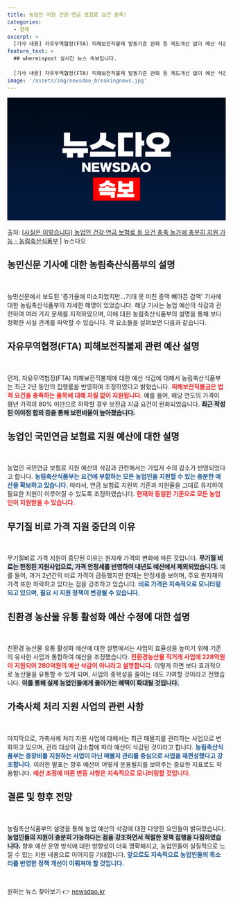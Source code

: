 ```yaml
---
title: 농업인 지원 건강·연금 보험료 요건 충족!
categories:
  - 경제
excerpt: >
  [기사 내용] 자유무역협정(FTA) 피해보전직불제 발동기준 완화 등 제도개선 없이 예산 삭감, 농업인 국민연…
feature_text: >
  ## whereispost 실시간 뉴스 속보입니다.

  [기사 내용] 자유무역협정(FTA) 피해보전직불제 발동기준 완화 등 제도개선 없이 예산 삭감, 농업인 국민연…
image: '/assets/img/newsdao_breakingnews.jpg'
---
```


![뉴스다오 속보](/assets/img/newsdao_breakingnews.jpg)

<p>출처: <a href="https://newsdao.kr/1925" rel="dofollow">[사실은 이렇습니다] 농업인 건강·연금 보험료 등 요건 충족 농가에 충분히 지원 가능 - 농림축산식품부</a> | 뉴스다오</p>

<h2 data-ke-size="size26">농민신문 기사에 대한 농림축산식품부의 설명</h2>

<p data-ke-size="size16">&nbsp;</p>

농민신문에서 보도된 '증가율에 미소지었지만…기대 못 미친 증액 뼈아픈 감액' 기사에 대한 농림축산식품부의 자세한 해명이 있었습니다. 해당 기사는 농업 예산의 삭감과 관련하여 여러 가지 문제를 지적하였으며, 이에 대한 농림축산식품부의 설명을 통해 보다 정확한 사실 관계를 파악할 수 있습니다. 각 요소들을 살펴보면 다음과 같습니다.

<h2 data-ke-size="size26">자유무역협정(FTA) 피해보전직불제 관련 예산 설명</h2>

<p data-ke-size="size16">&nbsp;</p>

먼저, 자유무역협정(FTA) 피해보전직불제에 대한 예산 삭감에 대해서 농림축산식품부는 최근 2년 동안의 집행률을 반영하여 조정하였다고 밝혔습니다. <b><span style="color: #ee2323;">피해보전직불금은 법적 요건을 충족하는 품목에 대해 차질 없이 지원됩니다.</span></b> 예를 들어, 해당 연도의 가격이 평년 가격의 80% 미만으로 하락할 경우 보전금 지급 요건이 완화되었습니다. <b><span style="background-color: #21538527;">최근 작성된 여야정 합의 등을 통해 보전비율이 높아졌습니다.</span></b>

<h2 data-ke-size="size26">농업인 국민연금 보험료 지원 예산에 대한 설명</h2>

<p data-ke-size="size16">&nbsp;</p>

농업인 국민연금 보험료 지원 예산의 삭감과 관련해서는 가입자 수의 감소가 반영되었다고 합니다. <b><span style="color: #1a5490;">농림축산식품부는 요건에 부합하는 모든 농업인을 지원할 수 있는 충분한 예산을 확보하고 있습니다.</span></b> 따라서, 연금 보험료 지원의 기준과 지원율을 그대로 유지하여 필요한 지원이 이루어질 수 있도록 조정하였습니다. <b><span style="color: #ee2323;">현재와 동일한 기준으로 모든 농업인이 지원받을 수 있습니다.</span></b>

<h2 data-ke-size="size26">무기질 비료 가격 지원 중단의 이유</h2>

<p data-ke-size="size16">&nbsp;</p>

무기질비료 가격 지원이 중단된 이유는 원자재 가격의 변화에 따른 것입니다. <b><span style="background-color: #21538527;">무기질 비료는 한정된 지원사업으로, 가격 안정세를 반영하여 내년도 예산에서 제외되었습니다.</span></b> 예를 들어, 과거 2년간의 비료 가격이 급등했지만 현재는 안정세를 보이며, 주요 원자재의 가격 또한 하락하고 있다는 점을 강조하고 있습니다. <b><span style="color: #1a5490;">비료 가격은 지속적으로 모니터링되고 있으며, 필요 시 지원 정책이 변경될 수 있습니다.</span></b>

<h2 data-ke-size="size26">친환경 농산물 유통 활성화 예산 수정에 대한 설명</h2>

<p data-ke-size="size16">&nbsp;</p>

친환경 농산물 유통 활성화 예산에 대한 설명에서는 사업의 효율성을 높이기 위해 기존의 유사한 사업과 통합하여 예산을 조정했습니다. <b><span style="color: #ee2323;">친환경농산물 직거래 사업에 228억원이 지원되어 280억원의 예산 삭감이 아니라고 설명합니다.</span></b> 이렇게 하면 보다 효과적으로 농산물을 유통할 수 있게 되며, 사업의 중복성을 줄이는 데도 기여할 것이라고 전했습니다. <b><span style="background-color: #21538527;">이를 통해 실제 농업인들에게 돌아가는 혜택이 확대될 것입니다.</span></b>

<h2 data-ke-size="size26">가축사체 처리 지원 사업의 관련 사항</h2>

<p data-ke-size="size16">&nbsp;</p>

마지막으로, 가축사체 처리 지원 사업에 대해서는 최근 매몰지를 관리하는 사업으로 변화하고 있으며, 관리 대상이 감소함에 따라 예산이 삭감된 것이라고 합니다. <b><span style="color: #1a5490;">농림축산식품부는 중장비를 지원하는 사업이 아닌 매몰지 관리를 중심으로 사업을 재편성했다고 강조합니다.</span></b> 이러한 발표는 향후 예산이 어떻게 운용될지를 보여주는 중요한 지표로도 작용합니다. <b><span style="color: #ee2323;">예산 조정에 따른 변동 사항은 지속적으로 모니터링할 것입니다.</span></b>

<h2 data-ke-size="size26">결론 및 향후 전망</h2>

<p data-ke-size="size16">&nbsp;</p>

농림축산식품부의 설명을 통해 농업 예산의 삭감에 대한 다양한 요인들이 밝혀졌습니다. <b><span style="background-color: #21538527;">농업인들의 지원이 충분히 가능하다는 점을 강조하면서 적절한 정책 집행을 다짐하였습니다.</span></b> 향후 예산 운영 방식에 대한 방향성이 더욱 명확해지고, 농업인들이 실질적으로 느낄 수 있는 지원 내용으로 이어지길 기대합니다. <b><span style="color: #1a5490;">앞으로도 지속적으로 농업인들의 목소리를 반영한 정책 개선이 이뤄져야 할 것입니다.</span></b>

<p data-ke-size="size16">&nbsp;</p> 

원하는 뉴스 찾아보기 👉 <a href="https://newsdao.kr" rel="dofollow">newsdao.kr</a>


